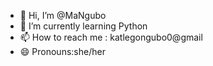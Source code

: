 - 👋 Hi, I’m @MaNgubo
- 🌱 I’m currently learning Python 
- 📫 How to reach me : katlegongubo0@gmail
- 😄 Pronouns:she/her


<!---
MaNgubo/MaNgubo is a ✨ special ✨ repository because its `README.md` (this file) appears on your GitHub profile.
You can click the Preview link to take a look at your changes.
--->
